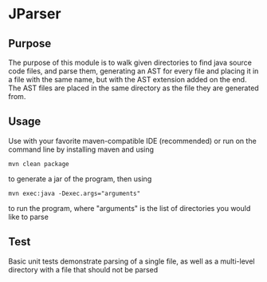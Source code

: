 # JParser

## Purpose
The purpose of this module is to walk
given directories to find java source code
files, and parse them, generating an AST
for every file and placing it in a file
with the same name, but with the AST
extension added on the end.  The AST
files are placed in the same directory
as the file they are generated from.

## Usage
Use with your favorite maven-compatible IDE (recommended)
or run on the command line by installing maven and using
```
mvn clean package
```
to generate a jar of the program, then using
```
mvn exec:java -Dexec.args="arguments"
```
to run the program, where "arguments" is
the list of directories you would like to parse

## Test
Basic unit tests demonstrate parsing of a single file,
as well as a multi-level directory with a file
that should not be parsed
